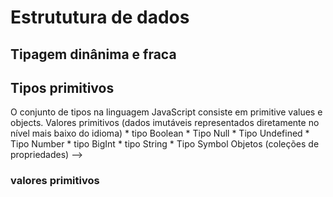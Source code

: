 # Estrututura de dados 


## Tipagem dinânima e fraca 

## Tipos primitivos

<!-->
O conjunto de tipos na linguagem JavaScript consiste em primitive values e objects.
Valores primitivos (dados imutáveis representados diretamente no nível mais baixo do idioma)

* tipo Boolean
* Tipo Null
* Tipo Undefined
* Tipo Number
* tipo BigInt
* tipo String
* Tipo Symbol

Objetos (coleções de propriedades) -->

### valores primitivos

<!--
Todos os tipos, exceto objetos, definem valores imutáveis (ou seja, valores que não podem ser alterados). Por exemplo, Strings são imutáveis. Referimo-nos a valores desses tipos como "valores primitivos".

Tipo Boolean
Boolean representa uma entidade lógica e pode ter dois valores: true e false. Consulte Boolean e Boolean para obter mais detalhes.

Tipo Null
O tipo Null tem exatamente um valor: null. Consulte null e Null para obter mais detalhes.

Tipo Undefined
Uma variável que não recebeu um valor tem o valor undefined. Consulte undefined e Undefined para mais detalhes.

Tipos numéricos
ECMAScript tem dois tipos numéricos integrados: Number e BigInt — junto com o valor relacionado NaN. 

Tipo Number
O tipo Number é um valor IEEE 754 de formato binário de 64 bits de precisão dupla. É capaz de armazenar números de ponto flutuante positivos entre 2^-1074 (Number.MIN_VALUE) e 2^1024 (Number.MAX_VALUE), bem como números de ponto flutuante negativos entre -(2^-1074) e -(2^1024), mas só pode armazenar com segurança inteiros no intervalo -(2^53 − 1) (Number.MIN_SAFE_INTEGER) para 2^53 − 1 (Number.MAX_SAFE_INTEGER). -->